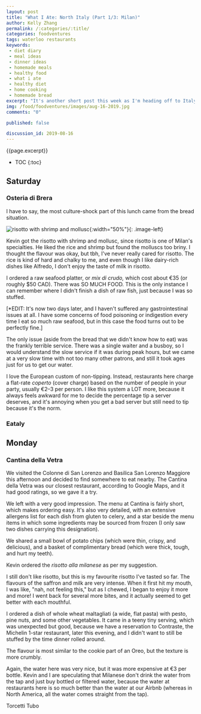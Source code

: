 ```yaml
---
layout: post
title: "What I Ate: North Italy (Part 1/3: Milan)"
author: Kelly Zhang
permalink: /:categories/:title/
categories: foodventures
tags: waterloo restaurants
keywords:
 - diet diary
 - meal ideas
 - dinner ideas
 - homemade meals
 - healthy food
 - what i ate
 - healthy diet
 - home cooking
 - homemade bread
excerpt: "It's another short post this week as I'm heading off to Italy on Friday. This week has been less than healthy because I've been a bit preoccupied with exams, and I've had no motivation to cook."
img: /food/foodventures/images/aug-16-2019.jpg
comments: "0"

published: false

discussion_id: 2019-08-16
---
```


{{page.excerpt}}

* TOC
{:toc}

## Saturday

### Osteria di Brera

I have to say, the most culture-shock part of this lunch came from the bread situation.

![risotto with shrimp and mollusc](/food/foodventures/images/risotto-shrimp-mollusc.jpg){:width="50%"}{: .image-left}

Kevin got the risotto with shrimp and mollusc, since risotto is one of Milan's specialties. He liked the rice and shrimp but found the molluscs too briny. I thought the flavour was okay, but tbh, I've never really cared for risotto. The rice is kind of hard and chalky to me, and even though I like dairy-rich dishes like Alfredo, I don't enjoy the taste of milk in risotto.

I ordered a raw seafood platter, or *mix di crudo,* which cost about €35 (or roughly $50 CAD). There was SO MUCH FOOD. This is the only instance I can remember where I didn't finish a dish of raw fish, just because I was so stuffed.

[\*EDIT: It's now two days later, and I haven't suffered any gastrointestinal issues at all. I have some concerns of food poisoning or indigestion every time I eat so much raw seafood, but in this case the food turns out to be perfectly fine.]

The only issue (aside from the bread that we didn't know how to eat) was the frankly terrible service. There was a single waiter and a busboy, so I would understand the slow service if it was during peak hours, but we came at a very slow time with not too many other patrons, and still it took ages just for us to get our water.

I love the European custom of non-tipping. Instead, restaurants here charge a flat-rate *coperto* (cover charge) based on the number of people in your party, usually €2–3 per person. I like this system a LOT more, because it always feels awkward for me to decide the percentage tip a server deserves, and it's annoying when you get a bad server but still need to tip because it's the norm.

### Eataly

## Monday

### Cantina della Vetra

We visited the Colonne di San Lorenzo and Basilica San Lorenzo Maggiore this afternoon and decided to find somewhere to eat nearby. The Cantina della Vetra was our closest restaurant, according to Google Maps, and it had good ratings, so we gave it a try.

We left with a very good impression. The menu at Cantina is fairly short, which makes ordering easy. It's also very detailed, with an extensive allergens list for each dish from gluten to celery, and a star beside the menu items in which some ingredients may be sourced from frozen (I only saw two dishes carrying this designation).

We shared a small bowl of potato chips (which were thin, crispy, and delicious), and a basket of complimentary bread (which were thick, tough, and hurt my teeth).

Kevin ordered the *risotto alla milanese* as per my suggestion.

I still don't like risotto, but this is my favourite risotto I've tasted so far. The flavours of the saffron and milk are very intense. When it first hit my mouth, I was like, "nah, not feeling this," but as I chewed, I began to enjoy it more and more! I went back for several more bites, and it actually seemed to get better with each mouthful.

I ordered a dish of whole wheat maltagliati (a wide, flat pasta) with pesto, pine nuts, and some other vegetables. It came in a teeny tiny serving, which was unexpected but good, because we have a reservation to Contraste, the Michelin 1-star restaurant, later this evening, and I didn't want to still be stuffed by the time dinner rolled around.

The flavour is most similar to the cookie part of an Oreo, but the texture is more crumbly.

Again, the water here was very nice, but it was more expensive at €3 per bottle. Kevin and I are speculating that Milanese don't drink the water from the tap and just buy bottled or filtered water, because the water at restaurants here is so much better than the water at our Airbnb (whereas in North America, all the water comes straight from the tap).

Torcetti Tubo
